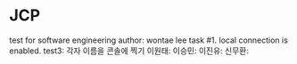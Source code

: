 # JCP
test for software engineering
author: wontae lee
task #1. local connection is enabled.
test3: 각자 이름을 콘솔에 찍기
이원태:
이승민:
이진유:
신무환:
